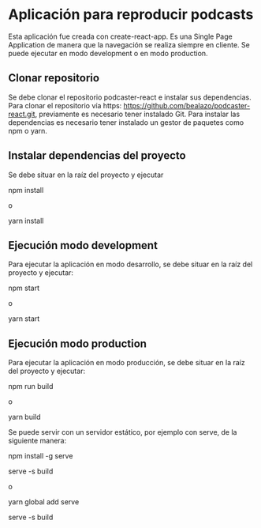 # Aplicación para reproducir podcasts

Esta aplicación fue creada con create-react-app. Es una Single Page Application de manera que la navegación se realiza siempre en cliente. Se puede ejecutar en modo development o en modo production.
## Clonar repositorio

Se debe clonar el repositorio podcaster-react e instalar sus dependencias. Para clonar el repositorio vía https: https://github.com/bealazo/podcaster-react.git, previamente es necesario tener instalado Git. Para instalar las dependencias es necesario tener instalado un gestor de paquetes como npm o yarn.

## Instalar dependencias del proyecto

Se debe situar en la raíz del proyecto y ejecutar 

npm install

o

yarn install

## Ejecución modo development

Para ejecutar la aplicación en modo desarrollo, se debe situar en la raíz del proyecto y ejecutar:

npm start

o

yarn start

## Ejecución modo production

Para ejecutar la aplicación en modo producción, se debe situar en la raíz del proyecto y ejecutar:

npm run build

o

yarn build

Se puede servir con un servidor estático, por ejemplo con serve, de la siguiente manera:

npm install -g serve

serve -s build

o

yarn global add serve

serve -s build

